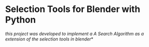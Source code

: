 # Selection Tools for Blender with Python
**this project was developed to implement a A* Search Algorithm as a extension of the selection tools in blender**
